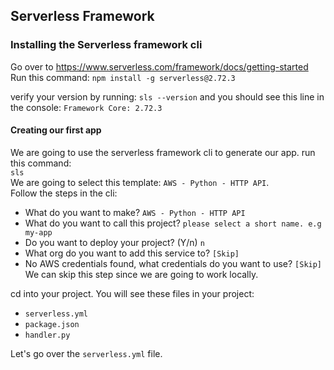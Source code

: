 
## Serverless Framework

### Installing the Serverless framework cli
Go over to https://www.serverless.com/framework/docs/getting-started
Run this command: 
`npm install -g serverless@2.72.3`

verify your version by running: `sls --version` and you should see this line in the console: `Framework Core: 2.72.3`

#### Creating our first app 
We are going to use the serverless framework cli to generate our app. run this command:<br> `sls`<br>
We are going to select this template: `AWS - Python - HTTP API`.<br>
Follow the steps in the cli:
* What do you want to make? `AWS - Python - HTTP API`
* What do you want to call this project? `please select a short name. e.g my-app`
* Do you want to deploy your project? (Y/n) `n`
* What org do you want to add this service to? `[Skip]`
* No AWS credentials found, what credentials do you want to use?  `[Skip]` We can skip this step since we are going to work locally.

cd into your project. You will see these files in your project:
* `serverless.yml`
* `package.json`
* `handler.py`

Let's go over the `serverless.yml` file.
